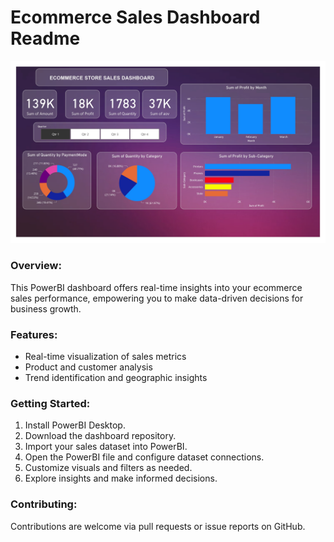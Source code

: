 # Ecommerce Sales Dashboard Readme

![Banner](https://github.com/VibinrajRajesh/Ecommerce-Sales-Dashboard/blob/main/Ecommerce%20Sales%20Report1_page-0001.jpg)

### Overview:
This PowerBI dashboard offers real-time insights into your ecommerce sales performance, empowering you to make data-driven decisions for business growth.

### Features:
<ul>
  <li>Real-time visualization of sales metrics</li>
  <li>Product and customer analysis</li>
  <li>Trend identification and geographic insights</li>
</ul>

### Getting Started:
<ol>
  <li>Install PowerBI Desktop.</li>
  <li>Download the dashboard repository.</li>
  <li>Import your sales dataset into PowerBI.</li>
  <li>Open the PowerBI file and configure dataset connections.</li>
  <li>Customize visuals and filters as needed.</li>
  <li>Explore insights and make informed decisions.</li>
</ol>

### Contributing:

Contributions are welcome via pull requests or issue reports on GitHub.
